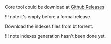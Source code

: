 Core tool could be download at [Github Releases](https://github.com/Trim21/sci-hub-p2p/releases)

<!-- prettier-ignore -->
!!! note
    it's empty before a formal release.

Download the indexes files from bt torrent.

<!-- prettier-ignore -->
!!! note
    indexes generation hasn't been done yet.
